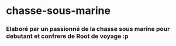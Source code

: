 # chasse-sous-marine
### Elaboré par un passionné de la chasse sous marine pour debutant et confrere de Root de voyage :p